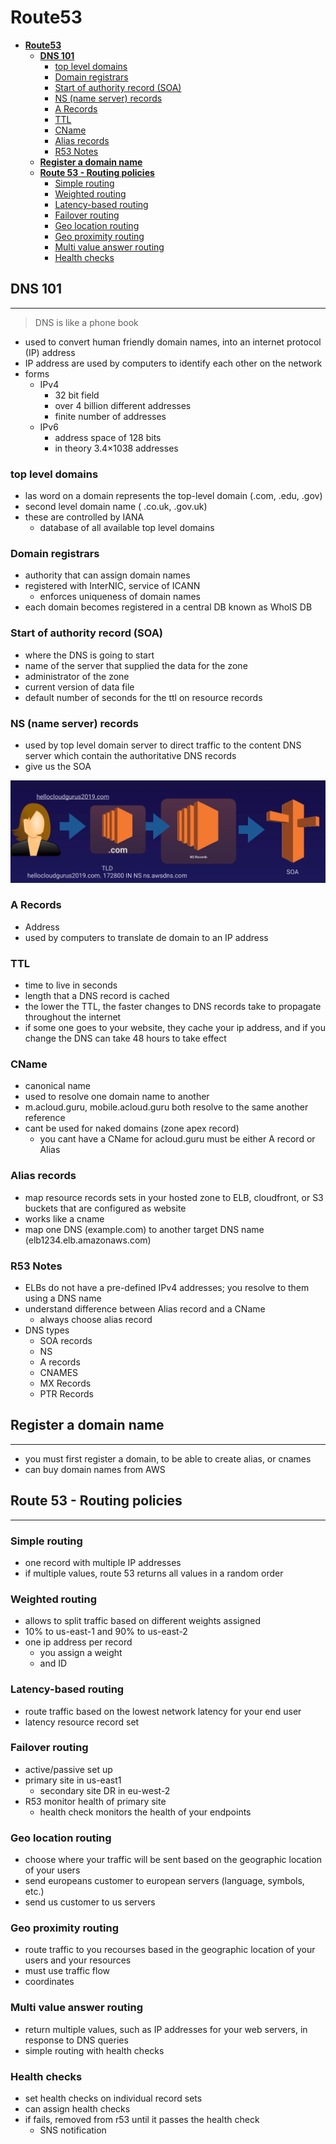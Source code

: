 # **Route53**

- [**Route53**](#route53)
  - [**DNS 101**](#dns-101)
    - [top level domains](#top-level-domains)
    - [Domain registrars](#domain-registrars)
    - [Start of authority record (SOA)](#start-of-authority-record-soa)
    - [NS (name server) records](#ns-name-server-records)
    - [A Records](#a-records)
    - [TTL](#ttl)
    - [CName](#cname)
    - [Alias records](#alias-records)
    - [R53 Notes](#r53-notes)
  - [**Register a domain name**](#register-a-domain-name)
  - [**Route 53 - Routing policies**](#route-53---routing-policies)
    - [Simple routing](#simple-routing)
    - [Weighted routing](#weighted-routing)
    - [Latency-based routing](#latency-based-routing)
    - [Failover routing](#failover-routing)
    - [Geo location routing](#geo-location-routing)
    - [Geo proximity routing](#geo-proximity-routing)
    - [Multi value answer routing](#multi-value-answer-routing)
    - [Health checks](#health-checks)

## **DNS 101**

---

> DNS is like a phone book

- used to convert human friendly domain names, into an internet protocol (IP) address
- IP address are used by computers to identify each other on the network
- forms
  - IPv4
    - 32 bit field
    - over 4 billion different addresses
    - finite number of addresses
  - IPv6
    - address space of 128 bits
    - in theory 3.4×1038 addresses

### top level domains

- las word on a domain represents the top-level domain (.com, .edu, .gov)
- second level domain name ( .co.uk, .gov.uk)
- these are controlled by IANA
  - database of all available top level domains

### Domain registrars

- authority that can assign domain names
- registered with InterNIC, service of ICANN
  - enforces uniqueness of domain names
- each domain becomes registered in a central DB known as WhoIS DB

### Start of authority record (SOA)

- where the DNS is going to start
- name of the server that supplied the data for the zone
- administrator of the zone
- current version of data file
- default number of seconds for the ttl on resource records

### NS (name server) records

- used by top level domain server to direct traffic to the content DNS server which contain the authoritative DNS records
- give us the SOA

![ns-record](/aws/associate-level/solutions-architect/media/ns-record.PNG)

### A Records

- Address
- used by computers to translate de domain to an IP address

### TTL

- time to live in seconds
- length that a DNS record is cached
- the lower the TTL, the faster changes to DNS records take to propagate throughout the internet
- if some one goes to your website, they cache your ip address, and if you change the DNS can take 48 hours to take effect

### CName

- canonical name
- used to resolve one domain name to another
- m.acloud.guru, mobile.acloud.guru both resolve to the same another reference
- cant be used for naked domains (zone apex record)
  - you cant have a CName for acloud.guru must be either A record or Alias

### Alias records

- map resource records sets in your hosted zone to ELB, cloudfront, or S3 buckets that are configured as website
- works like a cname
- map one DNS (example.com) to another target DNS name (elb1234.elb.amazonaws.com)

### R53 Notes

- ELBs do not have a pre-defined IPv4 addresses; you resolve to them using a DNS name
- understand difference between Alias record and a CName
  - always choose alias record
- DNS types
  - SOA records
  - NS
  - A records
  - CNAMES
  - MX Records
  - PTR Records

## **Register a domain name**

---

- you must first register a domain, to be able to create alias, or cnames
- can buy domain names from AWS

## **Route 53 - Routing policies**

---

### Simple routing

- one record with multiple IP addresses
- if multiple values, route 53 returns all values in a random order

### Weighted routing

- allows to split traffic based on different weights assigned
- 10% to us-east-1 and 90% to us-east-2
- one ip address per record
  - you assign a weight
  - and ID

### Latency-based routing

- route traffic based on the lowest network latency for your end user
- latency resource record set

### Failover routing

- active/passive set up
- primary site in us-east1
  - secondary site DR in eu-west-2
- R53 monitor health of primary site
  - health check monitors the health of your endpoints

### Geo location routing

- choose where your traffic will be sent based on the geographic location of your users
- send europeans customer to european servers (language, symbols, etc.)
- send us customer to us servers

### Geo proximity routing

- route traffic to you recourses based in the geographic location of your users and your resources
- must use traffic flow
- coordinates

### Multi value answer routing

- return multiple values, such as IP addresses for your web servers, in response to DNS queries
- simple routing with health checks

### Health checks

- set health checks on individual record sets
- can assign health checks
- if fails, removed from r53 until it passes the health check
  - SNS notification
